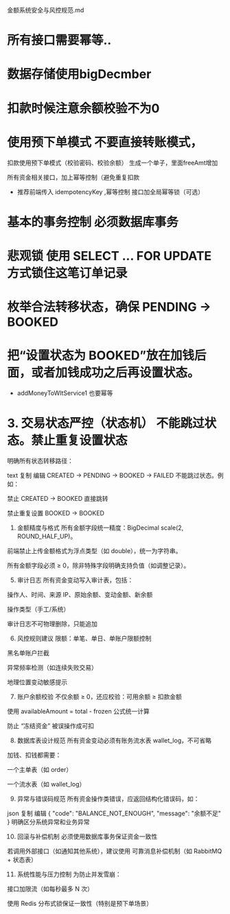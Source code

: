 

金额系统安全与风控规范.md

# 所有接口需要幂等..
# 数据存储使用bigDecmber
# 扣款时候注意余额校验不为0
# 使用预下单模式 不要直接转账模式，

扣款使用预下单模式（校验密码、校验余额）
生成一个单子，里面freeAmt增加

所有资金相关接口，加上幂等控制（避免重复扣款
*  推荐前端传入 idempotencyKey  ,幂等控制   接口加全局幂等锁（可选）
# 基本的事务控制  必须数据库事务
# 悲观锁 使用 SELECT ... FOR UPDATE 方式锁住这笔订单记录



# 枚举合法转移状态，确保  PENDING → BOOKED 

# 把“设置状态为 BOOKED”放在加钱后面，或者加钱成功之后再设置状态。

* addMoneyToWltService1 也要幂等


# 3. 交易状态严控（状态机）  不能跳过状态。禁止重复设置状态
   明确所有状态转移路径：

text
复制
编辑
CREATED → PENDING → BOOKED
→ FAILED
不能跳过状态。例如：

禁止 CREATED → BOOKED 直接跳转

禁止重复设置 BOOKED → BOOKED


1. 金额精度与格式
   所有金额字段统一精度：BigDecimal scale(2, ROUND_HALF_UP)。

前端禁止上传金额格式为浮点类型（如 double），统一为字符串。

所有金额字段必须 ≥ 0，除非特殊字段明确支持负值（如调整记录）。


5. 审计日志
   所有资金变动写入审计表，包括：

操作人、时间、来源 IP、原始余额、变动金额、新余额

操作类型（手工/系统）

审计日志不可物理删除，只能追加



6. 风控规则建议
   限额：单笔、单日、单账户限额控制

黑名单账户拦截

异常频率检测（如连续失败交易）

地理位置变动敏感提示


7. 账户余额校验
   不仅余额 ≥ 0，还应校验：可用余额 ≥ 扣款金额

使用 availableAmount = total - frozen 公式统一计算

防止 “冻结资金” 被误操作成可扣



8. 数据库表设计规范
   所有资金变动必须有账务流水表 wallet_log，不可省略

加钱、扣钱都需要：

一个主单表（如 order）

一个流水表（如 wallet_log）


9. 异常与错误码规范
   所有资金操作类错误，应返回结构化错误码，如：

json
复制
编辑
{
"code": "BALANCE_NOT_ENOUGH",
"message": "余额不足"
}
明确区分系统异常和业务异常



10. 回滚与补偿机制
    必须使用数据库事务保证资金一致性

若调用外部接口（如通知其他系统），建议使用 可靠消息补偿机制（如 RabbitMQ + 状态表）

11. 系统性能与压力控制
    为防止并发雪崩：

接口加限流（如每秒最多 N 次）

使用 Redis 分布式锁保证一致性（特别是预下单场景）